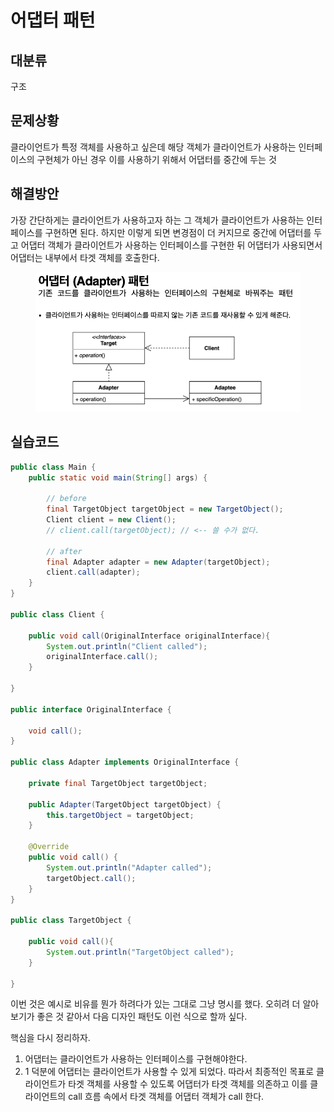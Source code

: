 # 어댑터 패턴

## 대분류

구조



## 문제상황

클라이언트가 특정 객체를 사용하고 싶은데 해당 객체가 클라이언트가 사용하는 인터페이스의 구현체가 아닌 경우 이를 사용하기 위해서 어댑터를 중간에 두는 것



## 해결방안

가장 간단하게는 클라이언트가 사용하고자 하는 그 객체가 클라이언트가 사용하는 인터페이스를 구현하면 된다. 하지만 이렇게 되면 변경점이 더 커지므로 중간에 어댑터를 두고 어댑터 객체가 클라이언트가 사용하는 인터페이스를 구현한 뒤 어댑터가 사용되면서 어댑터는 내부에서 타겟 객체를 호출한다.

<figure><img src="../../../.gitbook/assets/image.png" alt=""><figcaption></figcaption></figure>



## 실습코드

```java
public class Main {
    public static void main(String[] args) {

        // before
        final TargetObject targetObject = new TargetObject();
        Client client = new Client();
        // client.call(targetObject); // <-- 쓸 수가 없다.

        // after
        final Adapter adapter = new Adapter(targetObject);
        client.call(adapter);
    }
}

public class Client {

    public void call(OriginalInterface originalInterface){
        System.out.println("Client called");
        originalInterface.call();
    }

}

public interface OriginalInterface {

    void call();
}

public class Adapter implements OriginalInterface {

    private final TargetObject targetObject;

    public Adapter(TargetObject targetObject) {
        this.targetObject = targetObject;
    }

    @Override
    public void call() {
        System.out.println("Adapter called");
        targetObject.call();
    }
}

public class TargetObject {

    public void call(){
        System.out.println("TargetObject called");
    }

}
```

이번 것은 예시로 비유를 뭔가 하려다가 있는 그대로 그냥 명시를 했다. 오히려 더 알아보기가 좋은 것 같아서 다음 디자인 패턴도 이런 식으로 할까 싶다.

핵심을 다시 정리하자.

1. 어댑터는 클라이언트가 사용하는 인터페이스를 구현해야한다.
2. 1 덕분에 어댑터는 클라이언트가 사용할 수 있게 되었다. 따라서 최종적인 목표로 클라이언트가 타겟 객체를 사용할 수 있도록 어댑터가 타겟 객체를 의존하고 이를 클라이언트의 call 흐름 속에서 타겟 객체를 어댑터 객체가 call 한다.
